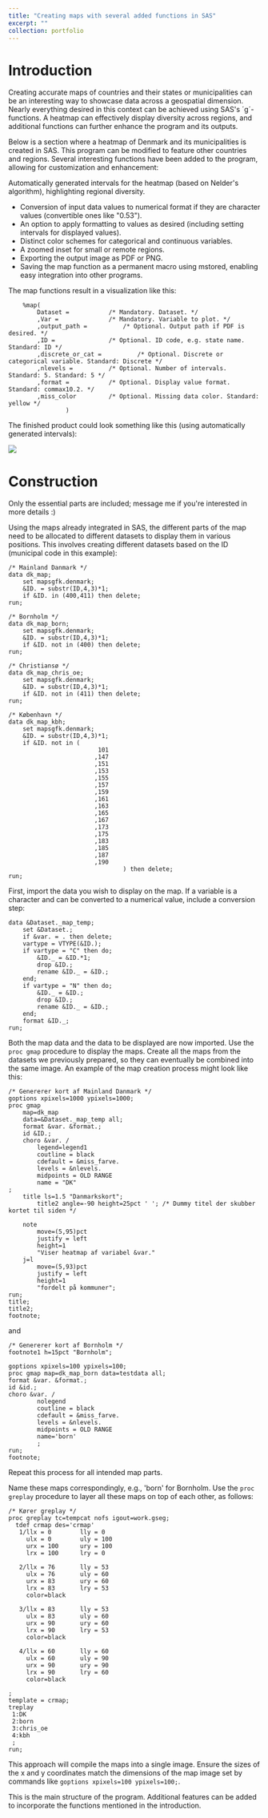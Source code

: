 ```yaml
---
title: "Creating maps with several added functions in SAS"
excerpt: ""
collection: portfolio
---
```

# Introduction

Creating accurate maps of countries and their states or municipalities can be an interesting way to showcase data across a geospatial dimension. Nearly everything desired in this context can be achieved using SAS's ´g´-functions. A heatmap can effectively display diversity across regions, and additional functions can further enhance the program and its outputs.

Below is a section where a heatmap of Denmark and its municipalities is created in SAS. This program can be modified to feature other countries and regions. Several interesting functions have been added to the program, allowing for customization and enhancement:

Automatically generated intervals for the heatmap (based on Nelder's algorithm), highlighting regional diversity.
- Conversion of input data values to numerical format if they are character values (convertible ones like "0.53").
- An option to apply formatting to values as desired (including setting intervals for displayed values).
- Distinct color schemes for categorical and continuous variables.
- A zoomed inset for small or remote regions.
- Exporting the output image as PDF or PNG.
- Saving the map function as a permanent macro using mstored, enabling easy integration into other programs.

The map functions result in a visualization like this:

```sas
	%map(
		Dataset = 			/* Mandatory. Dataset. */
		,Var =				/* Mandatory. Variable to plot. */
		,output_path = 			/* Optional. Output path if PDF is desired. */
		,ID =				/* Optional. ID code, e.g. state name. Standard: ID */ 
		,discrete_or_cat =      	/* Optional. Discrete or categorical variable. Standard: Discrete */
		,nlevels =			/* Optional. Number of intervals. Standard: 5. Standard: 5 */
		,format = 			/* Optional. Display value format. Standard: commax10.2. */
		,miss_color			/* Optional. Missing data color. Standard: yellow */
				)
```

The finished product could look something like this (using automatically generated intervals):

![](/images/MapExample.png)

# Construction
Only the essential parts are included; message me if you're interested in more details :)

Using the maps already integrated in SAS, the different parts of the map need to be allocated to different datasets to display them in various positions. This involves creating different datasets based on the ID (municipal code in this example):

```sas
/* Mainland Danmark */
data dk_map;
	set mapsgfk.denmark;
	&ID. = substr(ID,4,3)*1;
	if &ID. in (400,411) then delete;
run;

/* Bornholm */
data dk_map_born;
	set mapsgfk.denmark;
	&ID. = substr(ID,4,3)*1;
	if &ID. not in (400) then delete;
run;

/* Christiansø */
data dk_map_chris_oe;
	set mapsgfk.denmark;
	&ID. = substr(ID,4,3)*1;
	if &ID. not in (411) then delete;
run;

/* København */
data dk_map_kbh;
	set mapsgfk.denmark;
	&ID. = substr(ID,4,3)*1;
	if &ID. not in (
						 101
						,147
						,151
						,153
						,155
						,157
						,159
						,161
						,163
						,165
						,167
						,173
						,175
						,183
						,185
						,187
						,190
								) then delete;
run;
```

First, import the data you wish to display on the map. If a variable is a character and can be converted to a numerical value, include a conversion step:

```sas
data &Dataset._map_temp;
	set &Dataset.;
	if &var. = . then delete;
	vartype = VTYPE(&ID.);
	if vartype = "C" then do;
		&ID._ = &ID.*1;
		drop &ID.;
		rename &ID._ = &ID.;
	end;
	if vartype = "N" then do;
		&ID._ = &ID.;
		drop &ID.;
		rename &ID._ = &ID.;
	end;
	format &ID._;
run;
```

Both the map data and the data to be displayed are now imported. Use the `proc gmap` procedure to display the maps. Create all the maps from the datasets we previously prepared, so they can eventually be combined into the same image. An example of the map creation process might look like this:

```sas
/* Genererer kort af Mainland Danmark */
goptions xpixels=1000 ypixels=1000;
proc gmap
	map=dk_map
    data=&Dataset._map_temp all;
	format &var. &format.;
  	id &ID.;
   	choro &var. /
		legend=legend1
		coutline = black
		cdefault = &miss_farve.
		levels = &nlevels.
		midpoints = OLD RANGE
		name = "DK"
;
	title ls=1.5 "Danmarkskort";
		title2 angle=-90 height=25pct ' '; /* Dummy titel der skubber kortet til siden */

	note 
		move=(5,95)pct
		justify = left 
		height=1 
		"Viser heatmap af variabel &var."
	j=l
		move=(5,93)pct
		justify = left 
		height=1
		"fordelt på kommuner";
run;
title;
title2;
footnote;
```

and

```sas
/* Genererer kort af Bornholm */
footnote1 h=15pct "Bornholm";

goptions xpixels=100 ypixels=100;
proc gmap map=dk_map_born data=testdata all;
format &var. &format.;
id &id.; 
choro &var. / 
		nolegend
		coutline = black
		cdefault = &miss_farve.
		levels = &nlevels.
		midpoints = OLD RANGE
		name='born'
		;
run;
footnote;
```

Repeat this process for all intended map parts.

Name these maps correspondingly, e.g., 'born' for Bornholm. Use the `proc greplay` procedure to layer all these maps on top of each other, as follows:

```sas
/* Kører greplay */
proc greplay tc=tempcat nofs igout=work.gseg;
  tdef crmap des='crmap'
   1/llx = 0   		lly = 0
     ulx = 0   		uly = 100
     urx = 100  	ury = 100
     lrx = 100  	lry = 0

   2/llx = 76  		lly = 53 
     ulx = 76	  	uly = 60
     urx = 83 	 	ury = 60
     lrx = 83	  	lry = 53
	 color=black

   3/llx = 83  		lly = 53
     ulx = 83	  	uly = 60
     urx = 90	  	ury = 60
     lrx = 90	  	lry = 53
	 color=black

   4/llx = 60  		lly = 60 
     ulx = 60	  	uly = 90
     urx = 90	  	ury = 90
     lrx = 90	  	lry = 60
	 color=black

;
template = crmap;
treplay
 1:DK
 2:born
 3:chris_oe
 4:kbh
 ;
run;
```

This approach will compile the maps into a single image. Ensure the sizes of the x and y coordinates match the dimensions of the map image set by commands like `goptions xpixels=100 ypixels=100;`.

This is the main structure of the program. Additional features can be added to incorporate the functions mentioned in the introduction.







